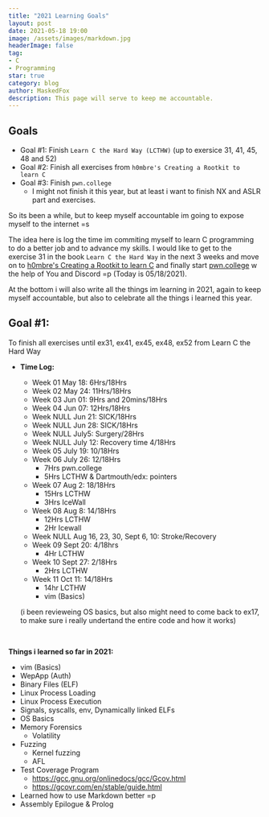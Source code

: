 ```yaml
---
title: "2021 Learning Goals"
layout: post
date: 2021-05-18 19:00
image: /assets/images/markdown.jpg
headerImage: false
tag:
- C
- Programming
star: true
category: blog
author: MaskedFox
description: This page will serve to keep me accountable.
---
```



## Goals
- Goal #1: Finish `Learn C the Hard Way (LCTHW)` (up to exersice 31, 41, 45, 48 and 52)
- Goal #2: Finish all exercises from `h0mbre's Creating a Rootkit to learn C`
- Goal #3: Finish `pwn.college`
  - I might not finish it this year, but at least i want to finish NX and ASLR part and exercises.

So its been a while, but to keep myself accountable im going to expose myself to the internet =s

The idea here is log the time im commiting myself to learn C programming to do a better job and to advance my skills. I would like to get to the exercise 31 in the book `Learn C the Hard Way` in the next 3 weeks and move on to [h0mbre's Creating a Rootkit to learn C](https://github.com/h0mbre/Learning-C) and finally start [pwn.college](https://pwn.college) w the help of You and Discord =p (Today is 05/18/2021).

At the bottom i will also write all the things im learning in 2021, again to keep myself accountable, but also to celebrate all the things i learned this year.

## **Goal #1:** 
To finish all exercises until ex31, ex41, ex45, ex48, ex52 from Learn C the Hard Way

- **Time Log:**
  - Week 01 May 18: 6Hrs/18Hrs
  - Week 02 May 24: 11Hrs/18Hrs
  - Week 03 Jun 01: 9Hrs and 20mins/18Hrs 
  - Week 04 Jun 07: 12Hrs/18Hrs
  - Week NULL Jun 21: SICK/18Hrs
  - Week NULL Jun 28: SICK/18Hrs
  - Week NULL July5: Surgery/28Hrs
  - Week NULL July 12: Recovery time 4/18Hrs
  - Week 05 July 19: 10/18Hrs
  - Week 06 July 26: 12/18Hrs 
    - 7Hrs pwn.college
    - 5Hrs LCTHW & Dartmouth/edx: pointers
  - Week 07 Aug 2: 18/18Hrs
    - 15Hrs LCTHW
    - 3Hrs IceWall
  - Week 08 Aug 8: 14/18Hrs
    - 12Hrs LCTHW
    - 2Hr Icewall
  - Week NULL Aug 16, 23, 30, Sept 6, 10: Stroke/Recovery
  - Week 09 Sept 20: 4/18hrs
    - 4Hr LCTHW
  - Week 10 Sept 27: 2/18Hrs
    - 2Hrs LCTHW
  - Week 11 Oct 11: 14/18Hrs
    - 14hr LCTHW
    - vim (Basics)


  (i been revieweing OS basics, but also might need to come back to ex17, to make sure i really undertand the entire code and how it works) 

  &nbsp;

**Things i learned so far in 2021:**
  - vim (Basics)
  - WepApp (Auth)
  - Binary Files (ELF)
  - Linux Process Loading
  - Linux Process Execution
  - Signals, syscalls, env, Dynamically linked ELFs
  - OS Basics
  - Memory Forensics
    - Volatility
  - Fuzzing
    - Kernel fuzzing
    - AFL
  - Test Coverage Program
      - https://gcc.gnu.org/onlinedocs/gcc/Gcov.html 
      - https://gcovr.com/en/stable/guide.html
  - Learned how to use Markdown better =p
  - Assembly Epilogue & Prolog